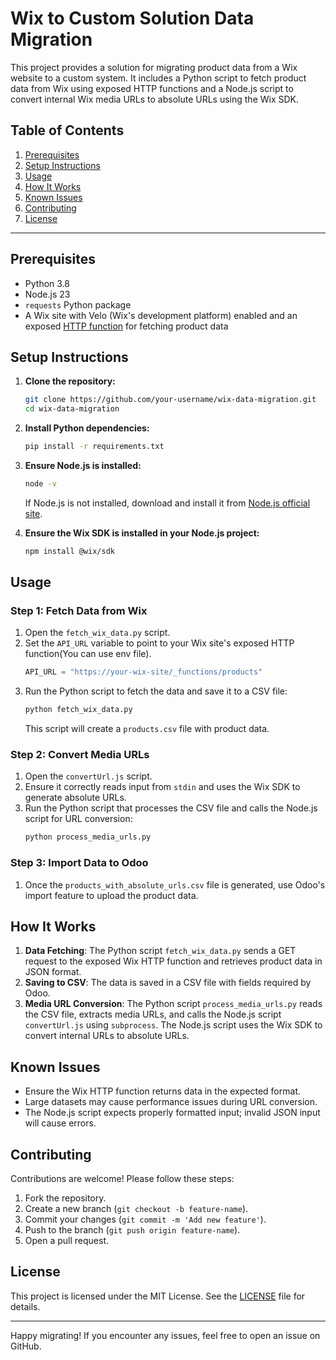 # Wix to Custom Solution Data Migration

This project provides a solution for migrating product data from a Wix website to a custom system. It includes a Python script to fetch product data from Wix using exposed HTTP functions and a Node.js script to convert internal Wix media URLs to absolute URLs using the Wix SDK.

## Table of Contents
1. [Prerequisites](#prerequisites)
2. [Setup Instructions](#setup-instructions)
3. [Usage](#usage)
4. [How It Works](#how-it-works)
5. [Known Issues](#known-issues)
6. [Contributing](#contributing)
7. [License](#license)

---

## Prerequisites

- Python 3.8
- Node.js 23
- `requests` Python package
- A Wix site with Velo (Wix's development platform) enabled and an exposed [HTTP function](https://dev.wix.com/docs/develop-websites/articles/coding-with-velo/integrations/exposing-services/write-an-http-function) for fetching product data

## Setup Instructions

1. **Clone the repository:**
   ```bash
   git clone https://github.com/your-username/wix-data-migration.git
   cd wix-data-migration
   ```

2. **Install Python dependencies:**
   ```bash
   pip install -r requirements.txt
   ```

3. **Ensure Node.js is installed:**
   ```bash
   node -v
   ```
   If Node.js is not installed, download and install it from [Node.js official site](https://nodejs.org/).

4. **Ensure the Wix SDK is installed in your Node.js project:**
   ```bash
   npm install @wix/sdk
   ```

## Usage

### Step 1: Fetch Data from Wix

1. Open the `fetch_wix_data.py` script.
2. Set the `API_URL` variable to point to your Wix site's exposed HTTP function(You can use env file).
   ```python
   API_URL = "https://your-wix-site/_functions/products"
   ```
3. Run the Python script to fetch the data and save it to a CSV file:
   ```bash
   python fetch_wix_data.py
   ```
   This script will create a `products.csv` file with product data.

### Step 2: Convert Media URLs

1. Open the `convertUrl.js` script.
2. Ensure it correctly reads input from `stdin` and uses the Wix SDK to generate absolute URLs.
3. Run the Python script that processes the CSV file and calls the Node.js script for URL conversion:
   ```bash
   python process_media_urls.py
   ```

### Step 3: Import Data to Odoo

1. Once the `products_with_absolute_urls.csv` file is generated, use Odoo's import feature to upload the product data.

## How It Works

1. **Data Fetching**: The Python script `fetch_wix_data.py` sends a GET request to the exposed Wix HTTP function and retrieves product data in JSON format.
2. **Saving to CSV**: The data is saved in a CSV file with fields required by Odoo.
3. **Media URL Conversion**: The Python script `process_media_urls.py` reads the CSV file, extracts media URLs, and calls the Node.js script `convertUrl.js` using `subprocess`. The Node.js script uses the Wix SDK to convert internal URLs to absolute URLs.

## Known Issues

- Ensure the Wix HTTP function returns data in the expected format.
- Large datasets may cause performance issues during URL conversion.
- The Node.js script expects properly formatted input; invalid JSON input will cause errors.

## Contributing

Contributions are welcome! Please follow these steps:

1. Fork the repository.
2. Create a new branch (`git checkout -b feature-name`).
3. Commit your changes (`git commit -m 'Add new feature'`).
4. Push to the branch (`git push origin feature-name`).
5. Open a pull request.

## License

This project is licensed under the MIT License. See the [LICENSE](LICENSE) file for details.

---

Happy migrating! If you encounter any issues, feel free to open an issue on GitHub.

